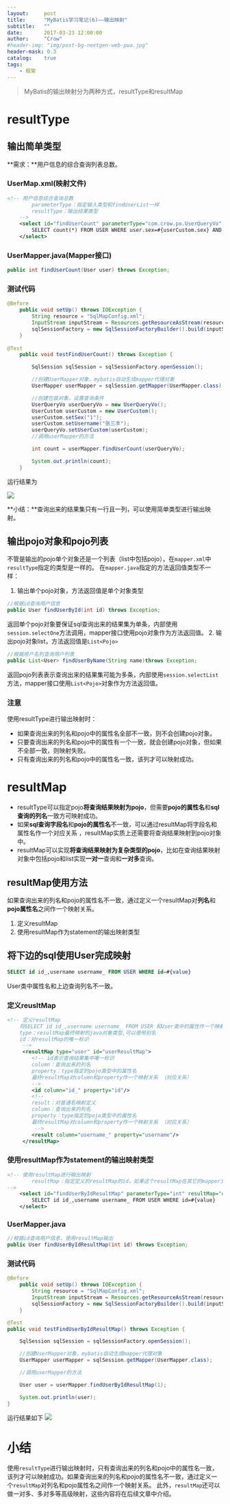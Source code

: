 ```yaml
---
layout:     post
title:      "MyBatis学习笔记(6)——输出映射"
subtitle:   ""
date:       2017-03-23 12:00:00
author:     "Crow"
#header-img: "img/post-bg-nextgen-web-pwa.jpg"
header-mask: 0.3
catalog:    true
tags:
    - 框架
---
```


> MyBatis的输出映射分为两种方式，resultType和resultMap

# resultType

## 输出简单类型

**需求：**用户信息的综合查询列表总数。

### UserMap.xml(映射文件)

```xml
<!-- 用户信息综合查询总数
        parameterType：指定输入类型和findUserList一样
        resultType：输出结果类型
    -->
    <select id="findUserCount" parameterType="com.crow.po.UserQueryVo" resultType="int">
        SELECT count(*) FROM USER WHERE user.sex=#{userCustom.sex} AND user.username LIKE '%${userCustom.username}%'
    </select>
```

### UserMapper.java(Mapper接口)

```java
public int findUserCount(User user) throws Exception;
```

### 测试代码

```java
@Before
    public void setUp() throws IOException {
        String resource = "SqlMapConfig.xml";
        InputStream inputStream = Resources.getResourceAsStream(resource);
        sqlSessionFactory = new SqlSessionFactoryBuilder().build(inputStream);
    }
    
@Test
    public void testFindUserCount() throws Exception {

        SqlSession sqlSession = sqlSessionFactory.openSession();

        //创建UserMapper对象，mybatis自动生成mapper代理对象
        UserMapper userMapper = sqlSession.getMapper(UserMapper.class);

        //创建包装对象，设置查询条件
        UserQueryVo userQueryVo = new UserQueryVo();
        UserCustom userCustom = new UserCustom();
        userCustom.setSex("1");
        userCustom.setUsername("张三丰");
        userQueryVo.setUserCustom(userCustom);
        //调用userMapper的方法

        int count = userMapper.findUserCount(userQueryVo);

        System.out.println(count);
    }
```

运行结果为

![](http://pic.yupoo.com/crowhawk/GjHRKy8C/zacHJ.jpg)

**小结：**查询出来的结果集只有一行且一列，可以使用简单类型进行输出映射。

## 输出pojo对象和pojo列表

不管是输出的pojo单个对象还是一个列表（list中包括pojo），在`mapper.xml`中`resultType`指定的类型是一样的。
在`mapper.java`指定的方法返回值类型不一样：
1. 输出单个pojo对象，方法返回值是单个对象类型
```java
//根据id查询用户信息
public User findUserById(int id) throws Exception;
```
返回单个pojo对象要保证sql查询出来的结果集为单条，内部使用`session.selectOne`方法调用，mapper接口使用pojo对象作为方法返回值。
2. 输出pojo对象list，方法返回值是`List<Pojo>`
```java
//根据用户名列查询用户列表
public List<User> findUserByName(String name)throws Exception;
```
返回pojo列表表示查询出来的结果集可能为多条，内部使用`session.selectList`方法，mapper接口使用`List<Pojo>`对象作为方法返回值。

### 注意

使用resultType进行输出映射时：
+ 如果查询出来的列名和pojo中的属性名全部不一致，则不会创建pojo对象。
+ 只要查询出来的列名和pojo中的属性有一个一致，就会创建pojo对象，但如果不全部一致，则映射失败。
+ 只有查询出来的列名和pojo中的属性名一致，该列才可以映射成功。

# resultMap

+ resultType可以指定pojo**将查询结果映射为pojo**，但需要**pojo的属性名**和**sql查询的列名**一致方可映射成功。
+ 如果**sql查询字段名**和**pojo的属性名**不一致，可以通过resultMap将字段名和属性名作一个对应关系 ，resultMap实质上还需要将查询结果映射到pojo对象中。
+ resultMap可以实现**将查询结果映射为复杂类型的pojo**，比如在查询结果映射对象中包括pojo和list实现**一对一**查询和**一对多**查询。

## resultMap使用方法

如果查询出来的列名和pojo的属性名不一致，通过定义一个resultMap对**列名**和**pojo属性名**之间作一个映射关系。
1. 定义resultMap
2. 使用resultMap作为statement的输出映射类型

## 将下边的sql使用User完成映射

```sql
SELECT id id_,username username_ FROM USER WHERE id=#{value}
```
User类中属性名和上边查询列名不一致。

### 定义reusltMap

```xml
<!-- 定义resultMap
	将SELECT id id_,username username_ FROM USER 和User类中的属性作一个映射关系
	type：resultMap最终映射的java对象类型,可以使用别名
	id：对resultMap的唯一标识
	 -->
	 <resultMap type="user" id="userResultMap">
	 	<!-- id表示查询结果集中唯一标识
	 	column：查询出来的列名
	 	property：type指定的pojo类型中的属性名
	 	最终resultMap对column和property作一个映射关系 （对应关系）
	 	-->
	 	<id column="id_" property="id"/>
	 	<!--
	 	result：对普通名映射定义
	 	column：查询出来的列名
	 	property：type指定的pojo类型中的属性名
	 	最终resultMap对column和property作一个映射关系 （对应关系）
	 	 -->
	 	<result column="username_" property="username"/>
	 </resultMap>
```

### 使用resultMap作为statement的输出映射类型

```xml
<!-- 使用resultMap进行输出映射
        resultMap：指定定义的resultMap的id，如果这个resultMap在其它的mapper文件，前边需要加namespace
-->
    <select id="findUserByIdResultMap" parameterType="int" resultMap="userResultMap">
        SELECT id id_,username username_ FROM USER WHERE id=#{value}
    </select>
```

### 	UserMapper.java

```java
//根据id查询用户信息，使用resultMap输出
public User findUserByIdResultMap(int id) throws Exception;
```

### 测试代码

```java
@Before
    public void setUp() throws IOException {
        String resource = "SqlMapConfig.xml";
        InputStream inputStream = Resources.getResourceAsStream(resource);
        sqlSessionFactory = new SqlSessionFactoryBuilder().build(inputStream);
    }

@Test
public void testFindUserByIdResultMap() throws Exception {

	SqlSession sqlSession = sqlSessionFactory.openSession();

	//创建UserMapper对象，mybatis自动生成mapper代理对象
	UserMapper userMapper = sqlSession.getMapper(UserMapper.class);

	//调用userMapper的方法

	User user = userMapper.findUserByIdResultMap(1);

	System.out.println(user);
}
```

运行结果如下
![](http://pic.yupoo.com/crowhawk/GjFSySrd/15t8Sh.jpg)

# 小结
使用`resultType`进行输出映射时，只有查询出来的列名和pojo中的属性名一致，该列才可以映射成功。如果查询出来的列名和pojo的属性名不一致，通过定义一个`resultMap`对列名和pojo属性名之间作一个映射关系。
此外，`resultMap`还可以做一对多、多对多等高级映射，这些内容将在后续文章中介绍。

